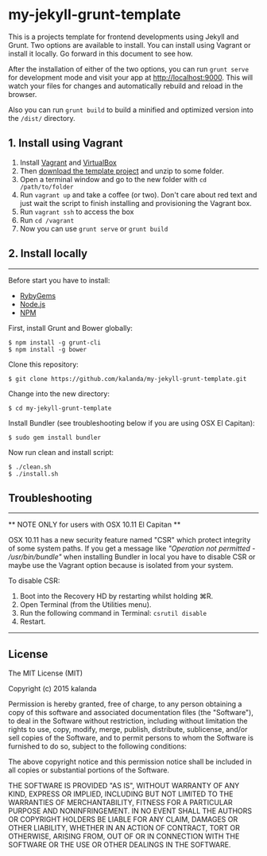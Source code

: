 # my-jekyll-grunt-template

This is a projects template for frontend developments using Jekyll and Grunt. Two options are available to install. You can install using Vagrant or install it locally. Go forward in this document to see how. 

After the installation of either of the two options, you can run `grunt serve` for development mode and visit your app at [http://localhost:9000](http://localhost:9000). This will watch your files for changes and automatically rebuild and reload in the browser.  

Also you can run `grunt build` to build a minified and optimized version into the `/dist/` directory.


## 1. Install using Vagrant

1. Install [Vagrant](https://www.vagrantup.com/downloads.html) and [VirtualBox](https://www.virtualbox.org/)
2. Then [download the template project](https://github.com/kalanda/my-jekyll-grunt-template/archive/master.zip) and unzip to some folder.
3. Open a terminal window and go to the new folder with `cd /path/to/folder`
4. Run `vagrant up` and take a coffee (or two). Don't care about red text and just wait the script to finish installing and provisioning the Vagrant box.
5. Run `vagrant ssh` to access the box 
6. Run `cd /vagrant`
6. Now you can use `grunt serve` or `grunt build`

## 2. Install locally

---

Before start you have to install:

* [RybyGems](https://rubygems.org/)
* [Node.js](http://nodejs.org/)
* [NPM](https://www.npmjs.com/)

First, install Grunt and Bower globally:

	$ npm install -g grunt-cli
	$ npm install -g bower

Clone this repository:

	$ git clone https://github.com/kalanda/my-jekyll-grunt-template.git

Change into the new directory:

	$ cd my-jekyll-grunt-template

Install Bundler (see troubleshooting below if you are using OSX El Capitan):

	$ sudo gem install bundler

Now run clean and install script:
	
	$ ./clean.sh
	$ ./install.sh
	
## Troubleshooting
---
** NOTE ONLY for users with OSX 10.11 El Capitan **

OSX 10.11 has a new security feature named "CSR" which protect integrity of some system paths. If you get a message like *"Operation not permitted - /usr/bin/bundle"* when installing Bundler in local you have to disable CSR or maybe use the Vagrant option because is isolated from your system.

To disable CSR:

  1. Boot into the Recovery HD by restarting whilst holding ⌘R.
  2. Open Terminal (from the Utilities menu).
  3. Run the following command in Terminal: `csrutil disable`
  4. Restart.
  
---

## License

The MIT License (MIT)

Copyright (c) 2015 kalanda

Permission is hereby granted, free of charge, to any person obtaining a copy
of this software and associated documentation files (the "Software"), to deal
in the Software without restriction, including without limitation the rights
to use, copy, modify, merge, publish, distribute, sublicense, and/or sell
copies of the Software, and to permit persons to whom the Software is
furnished to do so, subject to the following conditions:

The above copyright notice and this permission notice shall be included in all
copies or substantial portions of the Software.

THE SOFTWARE IS PROVIDED "AS IS", WITHOUT WARRANTY OF ANY KIND, EXPRESS OR
IMPLIED, INCLUDING BUT NOT LIMITED TO THE WARRANTIES OF MERCHANTABILITY,
FITNESS FOR A PARTICULAR PURPOSE AND NONINFRINGEMENT. IN NO EVENT SHALL THE
AUTHORS OR COPYRIGHT HOLDERS BE LIABLE FOR ANY CLAIM, DAMAGES OR OTHER
LIABILITY, WHETHER IN AN ACTION OF CONTRACT, TORT OR OTHERWISE, ARISING FROM,
OUT OF OR IN CONNECTION WITH THE SOFTWARE OR THE USE OR OTHER DEALINGS IN THE
SOFTWARE.
